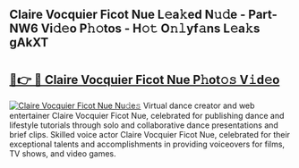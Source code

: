 ## Claire Vocquier Ficot Nue L𝚎a𝚔ed N𝚞𝚍e - Part-NW6 Vi𝚍𝚎o P𝚑𝚘tos - H𝚘𝚝 O𝚗𝚕yf𝚊ns L𝚎a𝚔s gAkXT

# <h2><a href="http://kf646rw.oniu.top/?m=Claire+Vocquier+Ficot+Nue">🔗👉 🔴 Claire Vocquier Ficot Nue P𝚑ot𝚘𝚜 V𝚒d𝚎o</a></h2>

[![Claire Vocquier Ficot Nue Nu𝚍e𝚜](https://i.imgur.com/0qMVB7G.gif)](http://kf646rw.oniu.top/?m=Claire+Vocquier+Ficot+Nue)
Virtual dance creator and web entertainer Claire Vocquier Ficot Nue, celebrated for publishing dance and lifestyle tutorials through solo and collaborative dance presentations and brief clips. Skilled voice actor Claire Vocquier Ficot Nue, celebrated for their exceptional talents and accomplishments in providing voiceovers for films, TV shows, and video games.  
